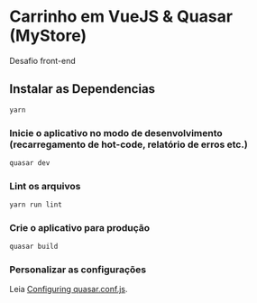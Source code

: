 # Carrinho em VueJS & Quasar (MyStore)

Desafio front-end

## Instalar as Dependencias
```bash
yarn
```

### Inicie o aplicativo no modo de desenvolvimento (recarregamento de hot-code, relatório de erros etc.)
```bash
quasar dev
```

### Lint os arquivos
```bash
yarn run lint
```

### Crie o aplicativo para produção
```bash
quasar build
```

### Personalizar as configurações
Leia [Configuring quasar.conf.js](https://v2.quasar.dev/quasar-cli/quasar-conf-js).
